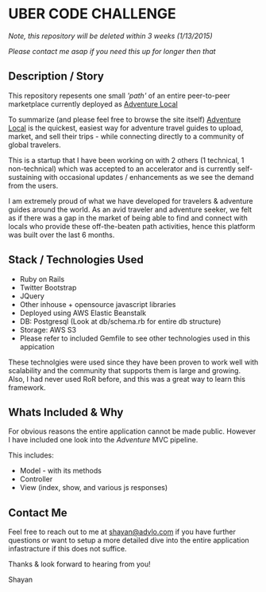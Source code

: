 UBER CODE CHALLENGE
===================

*Note, this repository will be deleted within 3 weeks (1/13/2015)*

*Please contact me asap if you need this up for longer then that*

Description / Story
-------------------
This repository repesents one small *'path'* of an entire peer-to-peer marketplace currently deployed as 
[Adventure Local](http://www.advlo.com "Adventure Local")

To summarize (and please feel free to browse the site itself)  [Adventure Local](http://www.advlo.com "Adventure Local") is the quickest, easiest way for adventure travel guides to upload, market, and sell their trips - while connecting directly to a community of global travelers.

This is a startup that I have been working on with 2 others (1 technical, 1 non-technical) which was accepted to an accelerator and is currently self-sustaining with occasional updates / enhancements as we see the demand from the users. 

I am extremely proud of what we have developed for travelers & adventure guides around the world. As an avid traveler and adventure seeker, we felt as if there was a gap in the market of being able to find and connect with locals who provide these off-the-beaten path activities, hence this platform was built over the last 6 months.

Stack / Technologies Used
-------------------------
* Ruby on Rails
* Twitter Bootstrap
* JQuery
* Other inhouse + opensource javascript libraries
* Deployed using AWS Elastic Beanstalk
* DB: Postgresql (Look at db/schema.rb for entire db structure)
* Storage: AWS S3
* Please refer to included Gemfile to see other technologies used in this appication


These technolgies were used since they have been proven to work well with scalability and the community that supports them is large and growing. Also, I had never used RoR before, and this was a great way to learn this framework.

Whats Included & Why
--------------------
For obvious reasons the entire application cannot be made public. However I have included one look into the *Adventure* MVC pipeline. 

This includes:
* Model - with its methods
* Controller
* View (index, show, and various js responses)

Contact Me
----------
Feel free to reach out to me at shayan@advlo.com if you have further questions or want to setup a more detailed dive into the entire application infastracture if this does not suffice.

Thanks & look forward to hearing from you!

Shayan

